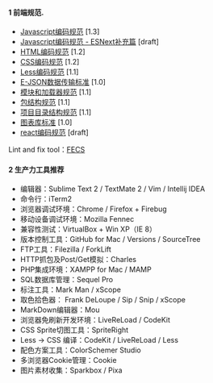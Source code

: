 #### 1 前端规范.


- [Javascript编码规范](javascript-style-guide.md) <span class="std-rec">[1.3]</span>
- [Javascript编码规范 - ESNext补充篇](es-next-style-guide.md) <span class="std-rec">[draft]</span>
- [HTML编码规范](html-style-guide.md) <span class="std-rec">[1.2]</span>
- [CSS编码规范](css-style-guide.md) <span class="std-rec">[1.2]</span>
- [Less编码规范](less-code-style.md) <span class="std-rec">[1.1]</span>
- [E-JSON数据传输标准](e-json.md) <span class="std-rec">[1.0]</span>
- [模块和加载器规范](module.md) <span class="std-rec">[1.1]</span>
- [包结构规范](package.md) <span class="std-rec">[1.1]</span>
- [项目目录结构规范](directory.md) <span class="std-rec">[1.1]</span>
- [图表库标准](chart.md) <span class="std-rec">[1.0]</span>
- [react编码规范](react-style-guide.md) <span class="std-rec">[draft]</span>


Lint and fix tool：[FECS](http://fecs.baidu.com/)


#### 2 生产力工具推荐
- 编辑器：Sublime Text 2 / TextMate 2 / Vim / Intellij IDEA
- 命令行：iTerm2
- 浏览器调试环境：Chrome / Firefox + Firebug
- 移动设备调试环境：Mozilla Fennec
- 兼容性测试：VirtualBox + Win XP（IE 8）
- 版本控制工具：GitHub for Mac / Versions / SourceTree
- FTP工具：Filezilla / ForkLift
- HTTP抓包及Post/Get模拟：Charles
- PHP集成环境：XAMPP for Mac / MAMP
- SQL数据库管理：Sequel Pro
- 标注工具：Mark Man / xScope
- 取色拾色器： Frank DeLoupe / Sip / Snip / xScope
- MarkDown编辑器：Mou
- 浏览器免刷新开发环境：LiveReLoad / CodeKit
- CSS Sprite切图工具：SpriteRight
- Less -> CSS 编译：CodeKit / LiveReLoad / Less
- 配色方案工具：ColorSchemer Studio
- 多浏览器Cookie管理：Cookie
- 图片素材收集：Sparkbox / Pixa